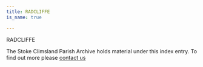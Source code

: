 ```yaml
---
title: RADCLIFFE
is_name: true

---
```


RADCLIFFE


The Stoke Climsland Parish Archive holds material under this index entry. To find out more please [contact us](/contact/)
